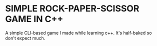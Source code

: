 # SIMPLE ROCK-PAPER-SCISSOR GAME IN C++

A simple CLI-based game I made while learning c++. It's half-baked so don't expect much.
